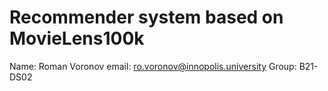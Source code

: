 # Recommender system based on MovieLens100k

Name: Roman Voronov
email: ro.voronov@innopolis.university
Group: B21-DS02
